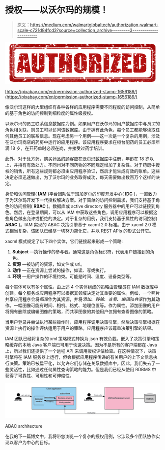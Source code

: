 # 授权——以沃尔玛的规模！

> 原文：<https://medium.com/walmartglobaltech/authorization-walmart-scale-c721d84fcd3?source=collection_archive---------3----------------------->

![](img/f8b47ea7ec83cd98886e88f7bb51ee0e.png)

[https://pixabay.com/en/permission-authorized-stamp-1656186/](https://pixabay.com/en/permission-authorized-stamp-1656186/)

像沃尔玛这样的大型组织有各种各样的应用程序需要不同程度的访问控制，从简单的基于角色的访问控制到细粒度的属性级授权。

以沃尔玛的员工联系信息数据库为例。如果用户在沃尔玛的用户数据库中与*员工*的角色相关联，则员工可以访问该数据库。由于拥有此角色，每个员工都能够读取任何其他员工的联系信息。现在考虑另一个用例——这一次是一个复杂的用例，涉及在沃尔玛商店的药房中运行的应用程序。该应用程序要求在柜台配药的员工必须年满 18 岁，在开药单时必须在岗，并接受过药学培训。

此外，对于处方药，购买药品的顾客应在[沃尔玛数据库](https://www.walmart.com/cp/pharmacy/5431)中注册，年龄在 18 岁以上，并持有有效处方。不同州对不同药物的不同规定增加了复杂性。对于药房中授权的销售，所有这些规则都必须由应用程序验证，然后才能生成有效的账单。这些决定必须迅速做出，为了沃尔玛的业务取得成功，每天需要做出数百万个这样的决定。

身份和访问管理( **IAM** )平台团队位于班加罗尔的印度开发中心( **IDC** )，一直致力于为沃尔玛开发下一代授权解决方案。对于简单的访问控制需求，我们支持基于角色的访问控制( **RBAC** )。数据库或 active directory 服务器中的用户可以链接到角色。然后，在登录期间，可以从 IAM 中获取这些角色，调用应用程序可以根据这些角色做出允许或拒绝的决定。对于复杂的用例，我们支持基于属性的访问控制( **ABAC** )。IAM 实现的 ABAC 决策引擎基于 xacml 2.0 标准。由于 xacml 2.0 模式相当复杂，该团队已经尽一切努力简化它，并以 REST APIs 的形式公开它。

xacml 模式规定了以下四个实体，它们链接起来形成一个策略:
1) **Subject** —执行操作的参与者。通常这是角色标识符，代表用户链接到的角色。
2) **资源** —被访问的资源，如文件或 url。
3) **动作** —正在资源上尝试的操作，如读、写或执行。
4) **环境** —用户操作的环境约束。可能是时间、温度、设备类型等。

每个实体可以有多个属性。由上述 4 个实体组成的策略由管理员在 IAM 数据库中创建。每个服务或应用程序可以根据其领域决定对其重要的属性。例如，一个照片共享应用程序会将*图像*作为其资源，并将*添加*、*移除*、*查看*、*编辑*和*共享*作为其动作。一幅图像可能有时间、相机、格式、地理位置等。作为属性。添加图像的用户将拥有删除或编辑图像的策略，而共享图像的其他用户仅拥有查看图像的策略。

当用户登录并尝试执行某些操作时，应用程序调用决策引擎，然后决策引擎根据在资源上执行的操作评估适用于用户的策略。应用程序应该尊重决策引擎的结果。

IAM 团队已经将复杂的 xml 策略模式转换为 json 有效负载。嵌入了决策引擎和策略缓存的本地 Java 客户端已可用于快速决策。因为不是所有的客户端都在 Java 上，所以我们还提供了一个远程 API 来调用授权评估检查。在这种情况下，决策引擎将在 IAM 服务器上运行，但会根据应用程序传递的有关用户的上下文信息执行决策。策略已被扁平化，以允许它们存储在关系数据库中。因此，我们失去了一些灵活性，比如通过任何属性查询策略的能力。但是我们已经从使用 RDBMS 中获得了可靠性、可用性和可伸缩性。

![](img/00a9b56209b1b55f19c63458cf595014.png)

ABAC architecture

在我的下一篇博文中，我将带您浏览一个复杂的授权用例，它涉及多个团队协作实现以客户为中心的目标。